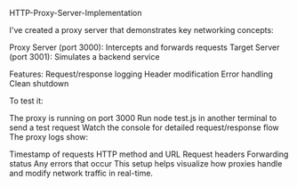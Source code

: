  HTTP-Proxy-Server-Implementation

I've created a proxy server that demonstrates key networking concepts:

Proxy Server (port 3000): Intercepts and forwards requests
Target Server (port 3001): Simulates a backend service

Features:
Request/response logging
Header modification
Error handling
Clean shutdown

To test it:

The proxy is running on port 3000
Run node test.js in another terminal to send a test request
Watch the console for detailed request/response flow
The proxy logs show:

Timestamp of requests
HTTP method and URL
Request headers
Forwarding status
Any errors that occur
This setup helps visualize how proxies handle and modify network traffic in real-time.
